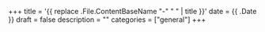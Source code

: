 +++
title = '{{ replace .File.ContentBaseName "-" " " | title }}'
date = {{ .Date }}
draft = false
description = ""
categories = ["general"]
+++